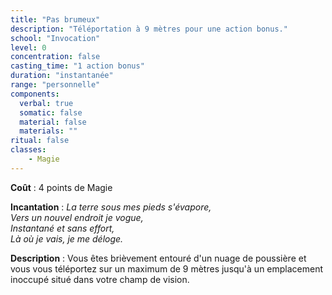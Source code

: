 ```yaml
---
title: "Pas brumeux"
description: "Téléportation à 9 mètres pour une action bonus."
school: "Invocation"
level: 0
concentration: false
casting_time: "1 action bonus"
duration: "instantanée"
range: "personnelle"
components:
  verbal: true
  somatic: false
  material: false
  materials: ""
ritual: false
classes:
    - Magie
---
```

**Coût** : 4 points de Magie   

**Incantation** : *La terre sous mes pieds s'évapore,*   
*Vers un nouvel endroit je vogue,*   
*Instantané et sans effort,*    
*Là où je vais, je me déloge.*    

**Description** : Vous êtes brièvement entouré d'un nuage de poussière et vous vous téléportez sur un maximum de 9 mètres jusqu'à un emplacement inoccupé situé dans votre champ de vision.
